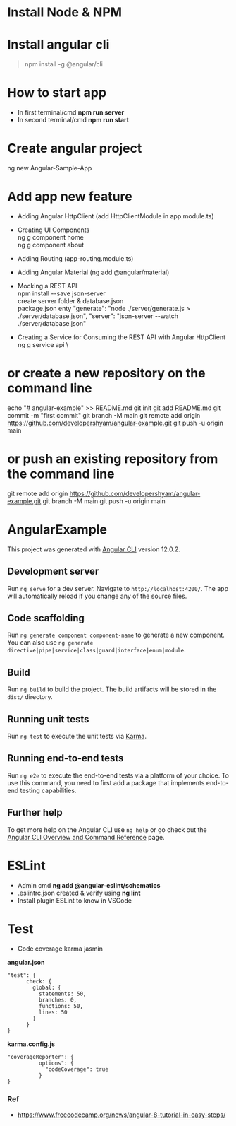 

# Install Node & NPM

# Install angular cli
> npm install -g @angular/cli 

# How to start app
* In first terminal/cmd __npm run server__
* In second terminal/cmd __npm run start__


# Create angular project
ng new Angular-Sample-App


# Add app new feature
* Adding Angular HttpClient (add HttpClientModule in app.module.ts)
* Creating UI Components \
  ng g component home \
  ng g component about 
* Adding Routing (app-routing.module.ts)
* Adding Angular Material (ng add @angular/material)
* Mocking a REST API \
  npm install --save json-server \
  create server folder & database.json \
  package.json enty 
  "generate": "node ./server/generate.js > ./server/database.json",
  "server": "json-server --watch ./server/database.json"

* Creating a Service for Consuming the REST API with Angular HttpClient \
  ng g service api \


# or create a new repository on the command line
echo "# angular-example" >> README.md
git init
git add README.md
git commit -m "first commit"
git branch -M main
git remote add origin https://github.com/developershyam/angular-example.git
git push -u origin main
# or push an existing repository from the command line
git remote add origin https://github.com/developershyam/angular-example.git
git branch -M main
git push -u origin main


# AngularExample

This project was generated with [Angular CLI](https://github.com/angular/angular-cli) version 12.0.2.

## Development server

Run `ng serve` for a dev server. Navigate to `http://localhost:4200/`. The app will automatically reload if you change any of the source files.

## Code scaffolding

Run `ng generate component component-name` to generate a new component. You can also use `ng generate directive|pipe|service|class|guard|interface|enum|module`.

## Build

Run `ng build` to build the project. The build artifacts will be stored in the `dist/` directory.

## Running unit tests

Run `ng test` to execute the unit tests via [Karma](https://karma-runner.github.io).

## Running end-to-end tests

Run `ng e2e` to execute the end-to-end tests via a platform of your choice. To use this command, you need to first add a package that implements end-to-end testing capabilities.

## Further help

To get more help on the Angular CLI use `ng help` or go check out the [Angular CLI Overview and Command Reference](https://angular.io/cli) page.


# ESLint
* Admin cmd __ng add @angular-eslint/schematics__
* .eslintrc.json created & verify using __ng lint__
* Install plugin ESLint to know in VSCode

# Test
* Code coverage karma jasmin

__angular.json__
```
"test": {
      check: {
        global: {
          statements: 50,
          branches: 0,
          functions: 50,
          lines: 50
        }
      }
}
```

__karma.config.js__
```
"coverageReporter": {
          options": {
            "codeCoverage": true
          }
}
```

### Ref
* https://www.freecodecamp.org/news/angular-8-tutorial-in-easy-steps/